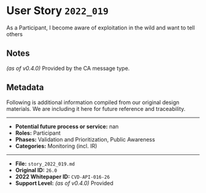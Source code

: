 
# User Story `2022_019` #

<!-- story-start -->As a Participant, I become aware of exploitation in the wild and want to tell others<!-- story-end -->

## Notes ##

*(as of v0.4.0)*
Provided by the CA message type.

## Metadata ##

Following is additional information compiled from our original design materials.
We are including it here for future reference and traceability.

---

- **Potential future process or service:** nan
- **Roles:** Participant
- **Phases:** Validation and Prioritization, Public Awareness
- **Categories:** Monitoring (incl. IR)

---

- **File:** `story_2022_019.md`
- **Original ID:** `26.0`
- **2022 Whitepaper ID:** `CVD-API-016-26`
- **Support Level:** *(as of v0.4.0)* Provided
